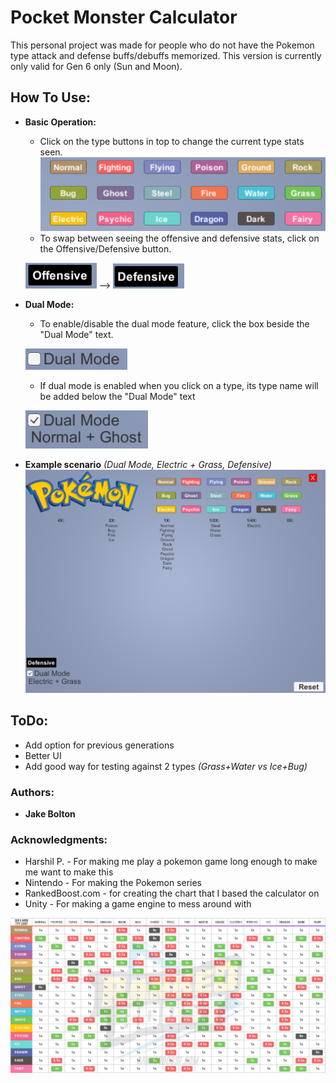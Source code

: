 # Pocket Monster Calculator
This personal project was made for people who do not have the Pokemon type attack and defense
buffs/debuffs memorized. This version is currently only valid for Gen 6 only (Sun and Moon).

	
## How To Use:
- **Basic Operation:**
	- Click on the type buttons in top to change the current type stats seen. 
	![Type Buttons](https://github.com/ate134/PocketMonsterCalculator/blob/master/Assets/Materials/Pictures%20for%20GitHub/Types.PNG "Type Buttons")
	- To swap between seeing the offensive and defensive stats, click on the
	Offensive/Defensive button. 
	
	![Offensive Button](https://github.com/ate134/PocketMonsterCalculator/blob/master/Assets/Materials/Pictures%20for%20GitHub/OffensiveButton.PNG "Offensive Button") --> ![Defensive Button](https://github.com/ate134/PocketMonsterCalculator/blob/master/Assets/Materials/Pictures%20for%20GitHub/DefensiveButton.PNG "Defensive Button")
	
- **Dual Mode:**
	- To enable/disable the dual mode feature, click the box beside the "Dual Mode" text. 
	
	![Dual Mode Text](https://github.com/ate134/PocketMonsterCalculator/blob/master/Assets/Materials/Pictures%20for%20GitHub/DualModeToggle.PNG "Dual Mode Text")
	- If dual mode is enabled when you click on a type, its type name will be added below the 
	"Dual Mode" text 
	
	![Dual Mode with Types](https://github.com/ate134/PocketMonsterCalculator/blob/master/Assets/Materials/Pictures%20for%20GitHub/DualModeTypeNames.PNG "Dual mode with types")

- **Example scenario** *(Dual Mode, Electric + Grass, Defensive)*
	![Example screen](https://github.com/ate134/PocketMonsterCalculator/blob/master/Assets/Materials/Pictures%20for%20GitHub/Example.PNG "Example")

## ToDo:
- Add option for previous generations
- Better UI
- Add good way for testing against 2 types *(Grass+Water vs Ice+Bug)*
	
### Authors:
- **Jake Bolton**

### Acknowledgments:
- Harshil P. - For making me play a pokemon game long enough to make me want to make this
- Nintendo - For making the Pokemon series
- RankedBoost.com - for creating the chart that I based the calculator on
- Unity - For making a game engine to mess around with

![RankedBoost Type Chart](https://github.com/ate134/PocketMonsterCalculator/blob/master/Assets/Materials/sun-and-moon-type-chart-2.jpg "Pokemon Type Chart")